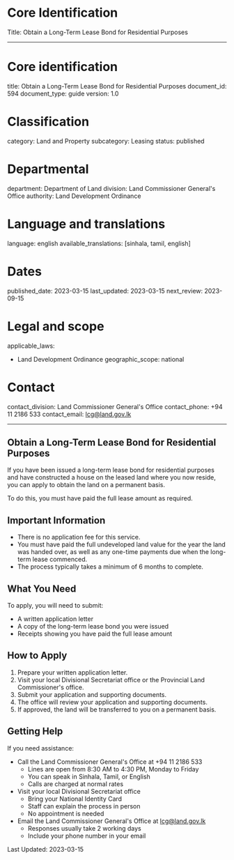 # Core Identification
Title: Obtain a Long-Term Lease Bond for Residential Purposes

---
# Core identification
title: Obtain a Long-Term Lease Bond for Residential Purposes
document_id: 594
document_type: guide
version: 1.0

# Classification
category: Land and Property
subcategory: Leasing
status: published

# Departmental
department: Department of Land
division: Land Commissioner General's Office
authority: Land Development Ordinance

# Language and translations
language: english
available_translations: [sinhala, tamil, english]

# Dates
published_date: 2023-03-15
last_updated: 2023-03-15
next_review: 2023-09-15

# Legal and scope
applicable_laws:
  - Land Development Ordinance
geographic_scope: national

# Contact
contact_division: Land Commissioner General's Office
contact_phone: +94 11 2186 533
contact_email: lcg@land.gov.lk

---

## Obtain a Long-Term Lease Bond for Residential Purposes

If you have been issued a long-term lease bond for residential purposes and have constructed a house on the leased land where you now reside, you can apply to obtain the land on a permanent basis.

To do this, you must have paid the full lease amount as required.

## Important Information

- There is no application fee for this service.
- You must have paid the full undeveloped land value for the year the land was handed over, as well as any one-time payments due when the long-term lease commenced.
- The process typically takes a minimum of 6 months to complete.

## What You Need

To apply, you will need to submit:
- A written application letter
- A copy of the long-term lease bond you were issued
- Receipts showing you have paid the full lease amount

## How to Apply

1. Prepare your written application letter.
2. Visit your local Divisional Secretariat office or the Provincial Land Commissioner's office.
3. Submit your application and supporting documents.
4. The office will review your application and supporting documents.
5. If approved, the land will be transferred to you on a permanent basis.

## Getting Help

If you need assistance:

- Call the Land Commissioner General's Office at +94 11 2186 533
    - Lines are open from 8:30 AM to 4:30 PM, Monday to Friday
    - You can speak in Sinhala, Tamil, or English
    - Calls are charged at normal rates
- Visit your local Divisional Secretariat office
    - Bring your National Identity Card
    - Staff can explain the process in person
    - No appointment is needed
- Email the Land Commissioner General's Office at lcg@land.gov.lk
    - Responses usually take 2 working days
    - Include your phone number in your email

Last Updated: 2023-03-15